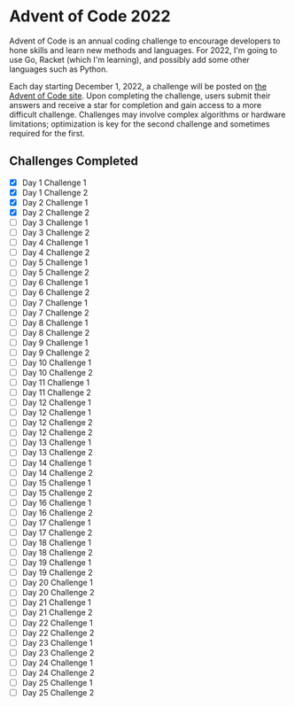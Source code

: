 # Advent of Code 2022
Advent of Code is an annual coding challenge to encourage developers to hone skills and learn new methods and languages. For 2022, I'm going to use Go, Racket (which I'm learning), and possibly add some other languages such as Python.

Each day starting December 1, 2022, a challenge will be posted on [the Advent of Code site](https://adventofcode.com/). Upon completing the challenge, users submit their answers and receive a star for completion and gain access to a more difficult challenge. Challenges may involve complex algorithms or hardware limitations; optimization is key for the second challenge and sometimes required for the first.

## Challenges Completed
- [x] Day 1 Challenge 1
- [x] Day 1 Challenge 2
- [x] Day 2 Challenge 1
- [x] Day 2 Challenge 2
- [ ] Day 3 Challenge 1
- [ ] Day 3 Challenge 2
- [ ] Day 4 Challenge 1
- [ ] Day 4 Challenge 2
- [ ] Day 5 Challenge 1
- [ ] Day 5 Challenge 2
- [ ] Day 6 Challenge 1
- [ ] Day 6 Challenge 2
- [ ] Day 7 Challenge 1
- [ ] Day 7 Challenge 2
- [ ] Day 8 Challenge 1
- [ ] Day 8 Challenge 2
- [ ] Day 9 Challenge 1
- [ ] Day 9 Challenge 2
- [ ] Day 10 Challenge 1
- [ ] Day 10 Challenge 2
- [ ] Day 11 Challenge 1
- [ ] Day 11 Challenge 2
- [ ] Day 12 Challenge 1
- [ ] Day 12 Challenge 1
- [ ] Day 12 Challenge 2
- [ ] Day 12 Challenge 2
- [ ] Day 13 Challenge 1
- [ ] Day 13 Challenge 2
- [ ] Day 14 Challenge 1
- [ ] Day 14 Challenge 2
- [ ] Day 15 Challenge 1
- [ ] Day 15 Challenge 2
- [ ] Day 16 Challenge 1
- [ ] Day 16 Challenge 2
- [ ] Day 17 Challenge 1
- [ ] Day 17 Challenge 2
- [ ] Day 18 Challenge 1
- [ ] Day 18 Challenge 2
- [ ] Day 19 Challenge 1
- [ ] Day 19 Challenge 2
- [ ] Day 20 Challenge 1
- [ ] Day 20 Challenge 2
- [ ] Day 21 Challenge 1
- [ ] Day 21 Challenge 2
- [ ] Day 22 Challenge 1
- [ ] Day 22 Challenge 2
- [ ] Day 23 Challenge 1
- [ ] Day 23 Challenge 2
- [ ] Day 24 Challenge 1
- [ ] Day 24 Challenge 2
- [ ] Day 25 Challenge 1
- [ ] Day 25 Challenge 2
